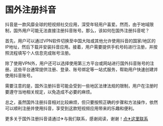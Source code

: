 # 国外注册抖音

抖音是一款风靡全球的短视频社交应用，深受年轻用户喜爱。然而，由于地域限制，国外用户可能无法直接注册抖音账号。那么，该如何在国外注册抖音呢？

首先，用户可以通过VPN软件切换至中国大陆或其他允许使用抖音的国家/地区的IP地址，然后下载并安装抖音应用。接着，用户需要提供手机号码进行注册，并按照流程填写个人信息完成账号注册。

除了使用VPN外，用户还可以选择使用第三方平台或网站进行国外抖音账号的注册。这些平台通常提供注册、登录、账号绑定等一站式服务，帮助用户快速创建并使用抖音账号。

需要注意的是，国外注册抖音可能会受到一些地区法律法规的限制，用户在注册时要遵守当地相关规定，以免造成不必要的麻烦。

总之，虽然国外注册抖音相对比较麻烦，但只要按照正确的步骤和方法操作，依然可以顺利注册并使用抖音，享受到这款短视频应用带来的乐趣和便利。

更多关于国外注册抖音请通过✈与我们联系，感谢阅读，谢谢！[点✈这里联系](https://acc.k02.cc)